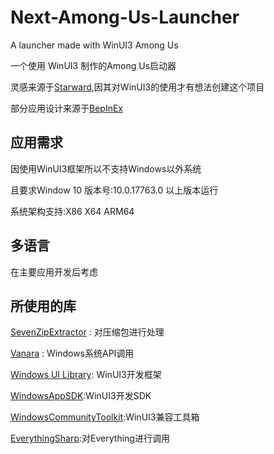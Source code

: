 # Next-Among-Us-Launcher

A launcher made with WinUI3 Among Us

一个使用 WinUI3 制作的Among Us启动器

灵感来源于[Starward](https://github.com/Scighost/Starward),因其对WinUI3的使用才有想法创建这个项目

部分应用设计来源于[BepInEx](https://github.com/dahall/Vanara)

## 应用需求

因使用WinUI3框架所以不支持Windows以外系统

且要求Window 10 版本号:10.0.17763.0 以上版本运行

系统架构支持:X86 X64 ARM64

## 多语言

在主要应用开发后考虑

## 所使用的库

[SevenZipExtractor](https://github.com/adoconnection/SevenZipExtractor) : 对压缩包进行处理

[Vanara](https://github.com/dahall/Vanara) : Windows系统API调用

[Windows UI Library](https://github.com/microsoft/microsoft-ui-xaml): WinUI3开发框架

[WindowsAppSDK](https://github.com/microsoft/WindowsAppSDK):WinUI3开发SDK

[WindowsCommunityToolkit](https://github.com/CommunityToolkit/WindowsCommunityToolkit):WinUI3兼容工具箱

[EverythingSharp](https://github.com/Huier-Huang/EverythingSharp):对Everything进行调用